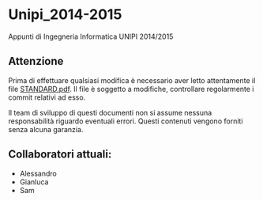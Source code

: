 # Unipi_2014-2015
Appunti di Ingegneria Informatica UNIPI 2014/2015

## Attenzione
Prima di effettuare qualsiasi modifica è necessario aver letto attentamente il file [STANDARD.pdf](https://github.com/AGSInfo/Unipi_2014-2015/blob/master/STANDARD.pdf?raw=true). Il file è soggetto a modifiche, controllare regolarmente i commit relativi ad esso.

Il team di sviluppo di questi documenti non si assume nessuna responsabilità riguardo eventuali errori.
Questi contenuti vengono forniti senza alcuna garanzia.

## Collaboratori attuali:
 - Alessandro
 - Gianluca
 - Sam
